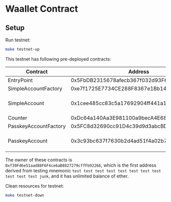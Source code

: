 # Waallet Contract

## Setup

Run testnet:

```bash
make testnet-up
```

This testnet has following pre-deployed contracts:

| Contract              | Address                                    | Note               |
| --------------------- | ------------------------------------------ | ------------------ |
| EntryPoint            | 0x5FbDB2315678afecb367f032d93F642f64180aa3 |                    |
| SimpleAccountFactory  | 0xe7f1725E7734CE288F8367e1Bb143E90bb3F0512 |                    |
| SimpleAccount         | 0x1cee485cc83c5a17692904ff441a115fb223788e | Balance: 100 ether |
| Counter               | 0xDc64a140Aa3E981100a9becA4E685f962f0cF6C9 |                    |
| PasskeyAccountFactory | 0x5FC8d32690cc91D4c39d9d3abcBD16989F875707 |                    |
| PasskeyAccount        | 0x3c93bc637f7630b2d4ad51f4a02b786e81ff1498 | Balance: 100 ether |

The owner of these contracts is `0xf39Fd6e51aad88F6F4ce6aB8827279cffFb92266`, which is the first address derived from testing mnemonic `test test test test test test test test test test test junk`, and it has unlimited balance of ether.

Clean resources for testnet:

```bash
make testnet-down
```
